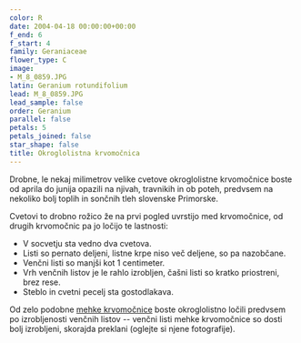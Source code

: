```yaml
---
color: R
date: 2004-04-18 00:00:00+00:00
f_end: 6
f_start: 4
family: Geraniaceae
flower_type: C
image:
- M_8_0859.JPG
latin: Geranium rotundifolium
lead: M_8_0859.JPG
lead_sample: false
order: Geranium
parallel: false
petals: 5
petals_joined: false
star_shape: false
title: Okroglolistna krvomočnica
---
```

Drobne, le nekaj milimetrov velike cvetove okroglolistne krvomočnice boste od aprila do junija opazili na njivah, travnikih in ob poteh, predvsem na nekoliko bolj toplih in sončnih tleh slovenske Primorske.

Cvetovi to drobno rožico že na prvi pogled uvrstijo med krvomočnice, od drugih krvomočnic pa jo ločijo te lastnosti:

-   V socvetju sta vedno dva cvetova.
-   Listi so pernato deljeni, listne krpe niso več deljene, so pa nazobčane.
-   Venčni listi so manjši kot 1 centimeter.
-   Vrh venčnih listov je le rahlo izrobljen, čašni listi so kratko priostreni, brez rese.
-   Steblo in cvetni pecelj sta gostodlakava.

Od zelo podobne [mehke krvomočnice](../geraniummolle/) boste okroglolistno ločili predvsem po izrobljenosti venčnih listov -- venčni listi mehke krvomočnice so dosti bolj izrobljeni, skorajda preklani (oglejte si njene fotografije).
